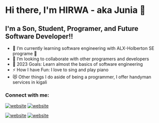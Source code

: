 # Hi there, I'm HIRWA - aka Junia  👋

## I'm a Son, Student, Programer, and Future Software Developer!!
- 🌱 I’m currently learning software engineering with ALX-Holberton SE programe 🤣
- 👯 I’m looking to collaborate with other programers and developers
- 🥅 2023 Goals: Learn almost the basics of software engineering
- ⚡ How I have Fun: I love to sing and play piano
- 😻 Other things I do aside of being a programmer, I offer handyman services in kigali

### Connect with me:
[![website](./img/linkedin-light.svg)](https://linkedin.com/in/hirwa-jr-505367244/#gh-light-mode-only)
[![website](./img/linkedin-dark.svg)](https://linkedin.com/in/hirwa-jr-505367244/#gh-dark-mode-only)

[![website](./img/instagram-light.svg)](https://instagram.com/its.hirwa#gh-light-mode-only)
[![website](./img/instagram-dark.svg)](https://instagram.com/its.hirwa#gh-dark-mode-only)

